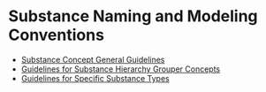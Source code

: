 # Substance Naming and Modeling Conventions

  * [Substance Concept General Guidelines](?section=substance-concept-general-guidelines#substance-concept-general-guidelines)
  * [Guidelines for Substance Hierarchy Grouper Concepts](?section=guidelines-for-substance-hierarchy-grouper-concepts#guidelines-for-substance-hierarchy-grouper-concepts)
  * [Guidelines for Specific Substance Types](?section=guidelines-for-specific-substance-types#guidelines-for-specific-substance-types)

  

